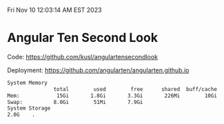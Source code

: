 Fri Nov 10 12:03:14 AM EST 2023

# Angular Ten Second Look

Code: https://github.com/kusl/angulartensecondlook

Deployment: https://github.com/angularten/angularten.github.io

```bash
System Memory
               total        used        free      shared  buff/cache   available
Mem:            15Gi       1.8Gi       3.3Gi       226Mi        10Gi        13Gi
Swap:          8.0Gi        51Mi       7.9Gi
System Storage
2.0G	.
